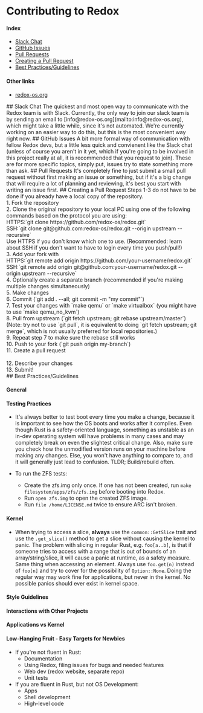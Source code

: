 # Contributing to Redox

<!-- TODO Write an introduction here -->

#### Index
- [Slack Chat](#slack)
- [GitHub Issues](#gh-issues)
- [Pull Requests](#prs)
- [Creating a Pull Request](#creating-a-pr)
- [Best Practices/Guidelines](#best-practices)

#### Other links
- [redox-os.org](http://redox-os.org)

<a name="slack"/>
## Slack Chat
The quickest and most open way to communicate with the Redox team is with Slack. Currently, the only way to join our slack team is by sending an email to [info@redox-os.org](mailto:info@redox-os.org), which might take a little while, since it's not automated. We're currently working on an easier way to do this, but this is the most convenient way right now.

<a name="gh-issues"/>
## GitHub Issues
A bit more formal way of communication with fellow Redox devs, but a little less quick and convienent like the Slack chat (unless of course you aren't in it yet, which if you're going to be involved in this project really at all, it is recommended that you request to join). These are for more specific topics, simply put, issues try to state something more than ask.

<a name="prs"/>
## Pull Requests
It's completely fine to just submit a small pull request without first making an issue or something, but if it's a big change that will require a lot of planning and reviewing, it's best you start with writing an issue first.

<a name="creating-a-pr"/>
## Creating a Pull Request
Steps 1-3 do not have to be done if you already have a local copy of the repository.<br>
1. Fork the repository<br>
2. Clone the original repository to your local PC using one of the following commands based on the protocol you are using:<br>
HTTPS:`git clone https://github.com/redox-os/redox.git`<br>
SSH:`git clone git@github.com:redox-os/redox.git --origin upstream --recursive`<br>
Use HTTPS if you don't know which one to use. (Recommended: learn about SSH if you don't want to have to login every time you push/pull!)<br>
3. Add your fork with<br>
HTTPS:`git remote add origin https://github.com/your-username/redox.git`<br>
SSH:`git remote add origin git@github.com:your-username/redox.git --origin upstream --recursive`<br>
4. Optionally create a separate branch (recommended if you're making multiple changes simultaneously)<br>
5. Make changes<br>
6. Commit (`git add . --all; git commit -m "my commit"`)<br>
7. Test your changes with `make qemu` or `make virtualbox` (you might have to use `make qemu_no_kvm`)<br>
8. Pull from upstream (`git fetch upstream; git rebase upstream/master`) (Note: try not to use `git pull`, it is equivalent to doing `git fetch upstream; git merge`, which is not usually preferred for local repositories.)<br>
9. Repeat step 7 to make sure the rebase still works<br>
10. Push to your fork (`git push origin my-branch`)<br>
11. Create a pull request<br><br>
12. Describe your changes<br>
13. Submit!<br>

<a name="best-practices"/>
## Best Practices/Guidelines
<!-- TODO add this section to the index/TOC -->

#### General
<!-- TODO fill out this section -->

#### Testing Practices

- It's always better to test boot every time you make a change, because it is important to see how the OS boots and works after it compiles. Even though Rust is a safety-oriented language, something as unstable as an in-dev operating system will have problems in many cases and may completely break on even the slightest critical change. Also, make sure you check how the unmodified version runs on your machine before making any changes. Else, you won't have anything to compare to, and it will generally just lead to confusion. TLDR; Build/rebuild often.

- To run the ZFS tests:
    - Create the zfs.img only once. If one has not been created, run `make filesystem/apps/zfs/zfs.img` before booting into Redox.
    - Run `open zfs.img` to open the created ZFS image.
    - Run `file /home/LICENSE.md` twice to ensure ARC isn't broken.

#### Kernel

- When trying to access a slice, **always** use the `common::GetSlice` trait and use the `.get_slice()` method to get a slice without causing the kernel to panic. The problem with slicing in regular Rust, e.g. `foo[a..b]`, is that if someone tries to access with a range that is out of bounds of an array/string/slice, it will cause a panic at runtime, as a safety measure. Same thing when accessing an element. Always use `foo.get(n)` instead of `foo[n]` and try to cover for the possibility of `Option::None`. Doing the regular way may work fine for applications, but never in the kernel. No possible panics should ever exist in kernel space.

#### Style Guidelines
<!-- TODO fill out this section -->

#### Interactions with Other Projects
<!-- TODO fill out this section -->

#### Applications vs Kernel
<!-- TODO fill out this section -->

#### Low-Hanging Fruit - Easy Targets for Newbies
<!-- TODO improve this section -->
- If you're not fluent in Rust:
    - Documentation
    - Using Redox, filing issues for bugs and needed features
    - Web dev (redox website, separate repo)
    - Unit tests
- If you are fluent in Rust, but not OS Development:
    - Apps
    - Shell development
    - High-level code
